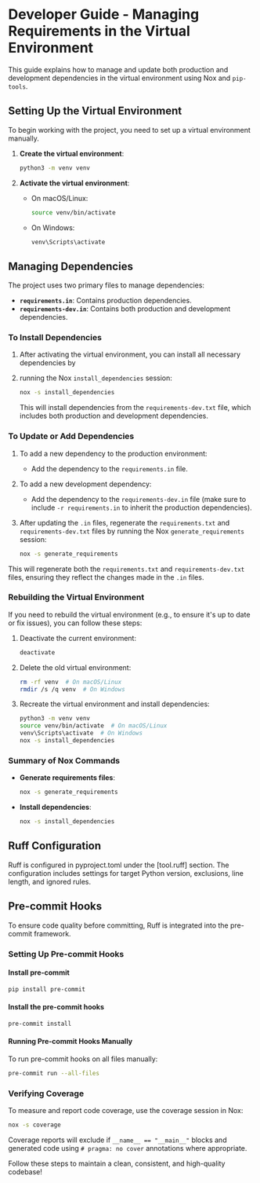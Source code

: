 # Developer Guide - Managing Requirements in the Virtual Environment

This guide explains how to manage and update both production and development dependencies in the virtual environment
using Nox and `pip-tools`.

## Setting Up the Virtual Environment

To begin working with the project, you need to set up a virtual environment manually.

1. **Create the virtual environment**:

   ```bash
   python3 -m venv venv
   ```

2. **Activate the virtual environment**:
   - On macOS/Linux:

     ```bash
     source venv/bin/activate
     ```

   - On Windows:

     ```bash
     venv\Scripts\activate
     ```

## Managing Dependencies

The project uses two primary files to manage dependencies:

- **`requirements.in`**: Contains production dependencies.
- **`requirements-dev.in`**: Contains both production and development dependencies.

### To Install Dependencies

1. After activating the virtual environment, you can install all necessary dependencies by
2. running the Nox `install_dependencies` session:

   ```bash
   nox -s install_dependencies
   ```

   This will install dependencies from the `requirements-dev.txt` file, which includes both production and development
dependencies.

### To Update or Add Dependencies

1. To add a new dependency to the production environment:
   - Add the dependency to the `requirements.in` file.

2. To add a new development dependency:
   - Add the dependency to the `requirements-dev.in` file (make sure to include `-r requirements.in` to inherit the
production dependencies).

3. After updating the `.in` files, regenerate the `requirements.txt` and `requirements-dev.txt` files by running the
Nox `generate_requirements` session:

   ```bash
   nox -s generate_requirements
   ```

This will regenerate both the `requirements.txt` and `requirements-dev.txt` files, ensuring they reflect the changes
made in the `.in` files.

### Rebuilding the Virtual Environment

If you need to rebuild the virtual environment (e.g., to ensure it's up to date or fix issues),
you can follow these steps:

1. Deactivate the current environment:

   ```bash
   deactivate
   ```

2. Delete the old virtual environment:

   ```bash
   rm -rf venv  # On macOS/Linux
   rmdir /s /q venv  # On Windows
   ```

3. Recreate the virtual environment and install dependencies:

   ```bash
   python3 -m venv venv
   source venv/bin/activate  # On macOS/Linux
   venv\Scripts\activate  # On Windows
   nox -s install_dependencies
   ```

### Summary of Nox Commands

- **Generate requirements files**:

  ```bash
  nox -s generate_requirements
  ```

- **Install dependencies**:

  ```bash
  nox -s install_dependencies
  ```

## Ruff Configuration

Ruff is configured in pyproject.toml under the [tool.ruff] section. The configuration includes settings for target
Python version, exclusions, line length, and ignored rules.

## Pre-commit Hooks

To ensure code quality before committing, Ruff is integrated into the pre-commit framework.

### Setting Up Pre-commit Hooks

#### Install pre-commit

```bash
pip install pre-commit
```

#### Install the pre-commit hooks

```bash
pre-commit install
```

#### Running Pre-commit Hooks Manually

To run pre-commit hooks on all files manually:

```bash
pre-commit run --all-files
```

### Verifying Coverage

To measure and report code coverage, use the coverage session in Nox:

```bash
nox -s coverage
```

Coverage reports will exclude if `__name__ == "__main__"` blocks and generated code
using `# pragma: no cover` annotations where appropriate.

Follow these steps to maintain a clean, consistent, and high-quality codebase!
